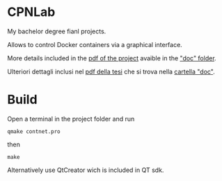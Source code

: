 # CPNLab
My bachelor degree fianl projects.

Allows to control Docker containers via a graphical interface.

More details included in the [pdf of the project](doc/CPNLab.pdf) avaible in the ["doc" folder](doc).

Ulteriori dettagli inclusi nel [pdf della tesi](doc/CPNLab.pdf) che si trova nella [cartella "doc"](doc).

# Build
Open a terminal in the project folder and run 
```
qmake contnet.pro
```
then
```
make
```

Alternatively use QtCreator wich is included in QT sdk.